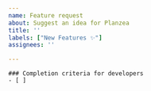 ```yaml
---
name: Feature request
about: Suggest an idea for Planzea
title: ''
labels: ["New Features ✨️"]
assignees: ''

---
```


<!-- Describe the feature and why you want Makuwro to add it. -->

<!-- What will it take for this issue to be completed? -->
```[tasklist]
### Completion criteria for developers
- [ ] 
```
